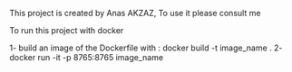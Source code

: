 This project is created by Anas AKZAZ, To use it please consult me

To run this project with docker

1- build an image of the Dockerfile with : docker build -t image_name .
2- docker run -it -p 8765:8765 image_name